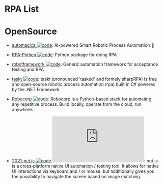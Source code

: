 # RPA List

# OpenSource

- [automagica ![code](https://martrix-usa.oss-accelerate.aliyuncs.com/logo/code.svg)](https://github.com/automagica/automagica): AI-powered Smart Robotic Process Automation 🤖

- [RPA-Python ![code](https://martrix-usa.oss-accelerate.aliyuncs.com/logo/code.svg)](https://github.com/tebelorg/RPA-Python): Python package for doing RPA

- [robotframework ![code](https://martrix-usa.oss-accelerate.aliyuncs.com/logo/code.svg)](https://github.com/robotframework/robotframework): Generic automation framework for acceptance testing and RPA

- [taskt ![code](https://martrix-usa.oss-accelerate.aliyuncs.com/logo/code.svg)](https://github.com/saucepleez/taskt): taskt (pronounced 'tasked' and formely sharpRPA) is free and open-source robotic process automation (rpa) built in C# powered by the .NET Framework

- [Robocorp ![code](https://martrix-usa.oss-accelerate.aliyuncs.com/logo/code.svg)](https://robocorp.com/): Robocorp is a Python-based stack for automating any repetitive process. Build locally, operate from the cloud, run anywhere.

- [2021-nut.js ![code](https://martrix-usa.oss-accelerate.aliyuncs.com/logo/code.svg) ![star](https://img.shields.io/github/stars/nut-tree/nut.js)](https://github.com/nut-tree/nut.js): nut.js is a cross-platform native UI automation / testing tool. It allows for native UI interactions via keyboard and / or mouse, but additionally gives you the possibility to navigate the screen based on image matching.
